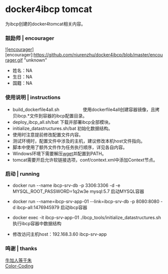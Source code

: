 # docker4ibcp tomcat
为ibcp创建的docker4tomcat相关内容。

### 鼓励师 | encourager
[![encourager]](https://github.com/niurenzhu/docker4ibcp/blob/master/encourager.gif)  
[encourager]:https://github.com/niurenzhu/docker4ibcp/blob/master/encourager.gif "unknown"
* 姓名：NA
* 生日：NA
* 国籍：NA

### 使用说明 | instructions
* build_dockerfile4all.sh                   使用dockerfile4all创建容器镜像，且拷贝ibcp.*文件到容器的ibcp配置目录。
* deploy_ibcp_all.sh/bat                    下载并部署ibcp全部模块。
* initialize_datastructures.sh/bat          初始化数据结构。
* 使用时注意提前修改配置文件内容。
* 测试环境时，配置文件中涉及的主机，建议修改本机host文件指向。
* 脚本中使用了额外文件作为任务执行顺序，详见各自内容。
* Windows环境下需要解压[wget](https://github.com/niurenzhu/docker4ibcp/blob/master/wget-win32.zip)并配置到PATH。
* tomcat需要开启允许软链接选项，conf/context.xml中添加Context节点<Resources allowLinking="true" />。

### 启动 | running
* docker run --name ibcp-srv-db -p 3306:3306 -d -e MYSQL_ROOT_PASSWORD=1q2w3e mysql:5.7          启动MYSQL容器
* docker run --name=ibcp-srv-app-01 --link=ibcp-srv-db -p 8080:8080 -d ibcp-all:1476945979       启动ibcp容器
* docker exec -it ibcp-srv-app-01 ./ibcp_tools/initialize_datastructures.sh                      执行ibcp容器中数据结构

* 修改访问主机host：192.168.3.60    ibcp-srv-app

### 鸣谢 | thanks
[牛加人等于朱](http://baike.baidu.com/view/1769.htm "NiurenZhu")<br>
[Color-Coding](http://colorcoding.org/ "咔啦工作室")<br>
